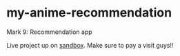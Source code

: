 # my-anime-recommendation

Mark 9: Recommendation app


Live project up on [sandbox](https://us9e4.csb.app/). Make sure to pay a visit guys!!
